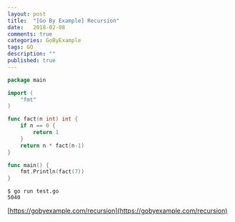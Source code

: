 ```yaml
---
layout: post
title:  "[Go By Example] Recursion"
date:   2018-02-08
comments: true
categories: GoByExample
tags: GO
description: ""
published: true
---
```


```go
package main

import (
	"fmt"
)

func fact(n int) int {
	if n == 0 {
		return 1
	}
	return n * fact(n-1)
}

func main() {
	fmt.Println(fact(7))
}
```

```
$ go run test.go
5040
```

[https://gobyexample.com/recursion](https://gobyexample.com/recursion)
